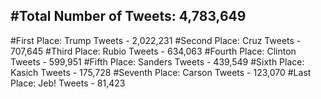 #Total Number of Tweets: 4,783,649 
---
#First Place: Trump Tweets - 2,022,231
#Second Place: Cruz Tweets - 707,645
#Third Place: Rubio Tweets - 634,063
#Fourth Place: Clinton Tweets - 599,951
#Fifth Place: Sanders Tweets - 439,549
#Sixth Place: Kasich Tweets - 175,728
#Seventh Place: Carson Tweets - 123,070
#Last Place: Jeb! Tweets - 81,423
